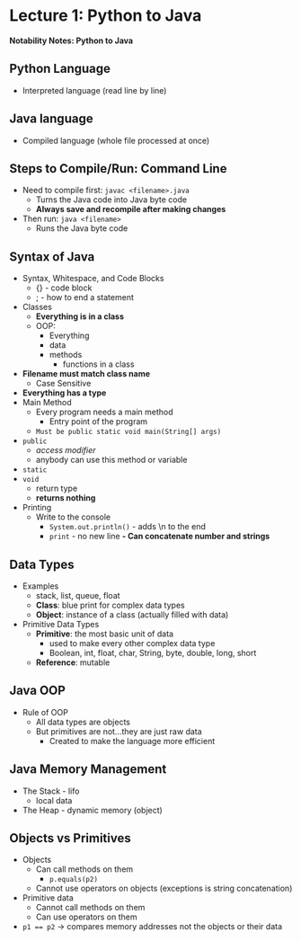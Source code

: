 # Lecture 1: Python to Java

**Notability Notes: Python to Java**

## Python Language
- Interpreted language (read line by line)

## Java language
- Compiled language (whole file processed at once)

## Steps to Compile/Run: Command Line
- Need to compile first: ```javac <filename>.java```
    - Turns the Java code into Java byte code
    - **Always save and recompile after making changes**
- Then run: ```java <filename>```
    - Runs the Java byte code

## Syntax of Java
- Syntax, Whitespace, and Code Blocks
    - {} - code block
    - ; - how to end a statement
- Classes
    - **Everything is in a class**
    - OOP:
        - Everything
        - data
        - methods
            - functions in a class
- **Filename must match class name**
    - Case Sensitive
- **Everything has a type**
- Main Method
    - Every program needs a main method
        - Entry point of the program
    - ```Must be public static void main(String[] args)```
- ```public```
    - *access modifier*
    - anybody can use this method or variable
- ```static```
- ```void```
    - return type
    - **returns nothing**
- Printing
    - Write to the console
        - ```System.out.println()``` - adds \n to the end
        - ```print``` - no new line
    **- Can concatenate number and strings**

## Data Types
- Examples
    - stack, list, queue, float
    - **Class**: blue print for complex data types
    - **Object**: instance of a class (actually filled with data)
- Primitive Data Types
    - **Primitive**: the most basic unit of data
        - used to make every other complex data type
        - Boolean, int, float, char, String, byte, double, long, short
    - **Reference**: mutable

## Java OOP
- Rule of OOP
    - All data types are objects
    - But primitives are not...they are just raw data
        - Created to make the language more efficient

## Java Memory Management
- The Stack - lifo
    - local data
- The Heap - dynamic memory (object)

## Objects vs Primitives
- Objects
    - Can call methods on them
        - `p.equals(p2)`
    - Cannot use operators on objects (exceptions is string concatenation)
- Primitive data
    - Cannot call methods on them
    - Can use operators on them
- `p1 == p2` -> compares memory addresses not the objects or their data